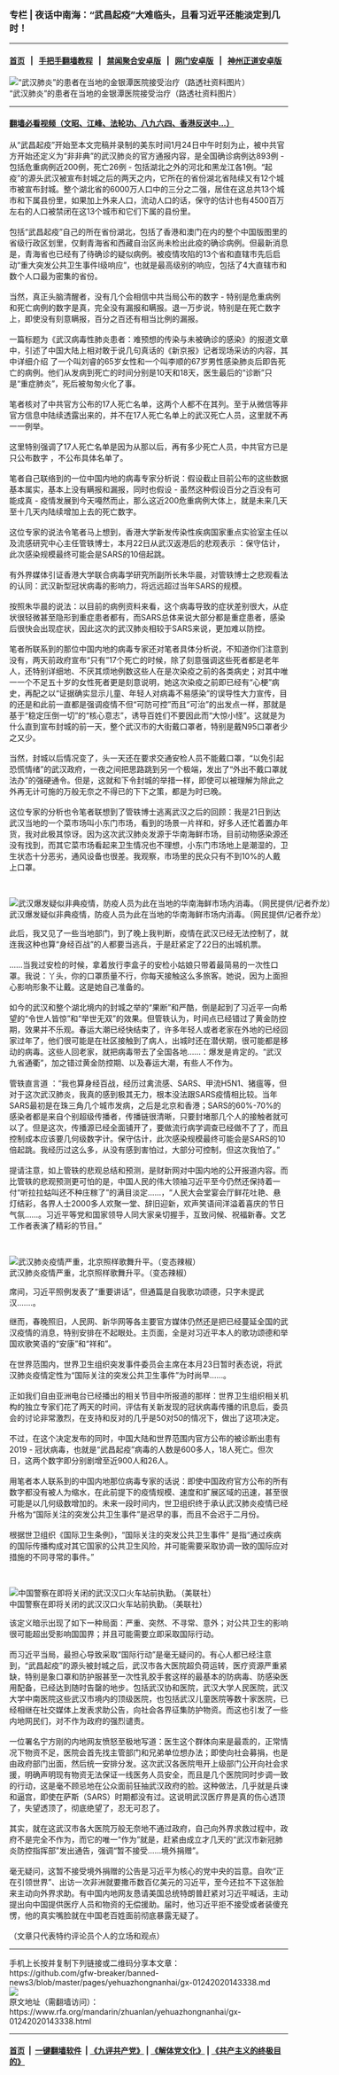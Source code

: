 ### 专栏 | 夜话中南海：“武昌起疫”大难临头，且看习近平还能淡定到几时！
------------------------

#### [首页](https://github.com/gfw-breaker/banned-news3/blob/master/README.md) &nbsp;&nbsp;|&nbsp;&nbsp; [手把手翻墙教程](https://github.com/gfw-breaker/guides/wiki) &nbsp;&nbsp;|&nbsp;&nbsp; [禁闻聚合安卓版](https://github.com/gfw-breaker/bn-android) &nbsp;&nbsp;|&nbsp;&nbsp; [网门安卓版](https://github.com/oGate2/oGate) &nbsp;&nbsp;|&nbsp;&nbsp; [神州正道安卓版](https://github.com/SzzdOgate/update) 



<div id="headerimg">
 <img alt="“武汉肺炎”的患者在当地的金银潭医院接受治疗（路透社资料图片）" src="https://www.rfa.org/mandarin/yataibaodao/huanjing/ql2-01232020103756.html/0123.jpg/image" title="“武汉肺炎”的患者在当地的金银潭医院接受治疗（路透社资料图片）"/>
 <div id="headerimgcontents">
  <div id="headerimgcaption">
   <span>
    “武汉肺炎”的患者在当地的金银潭医院接受治疗（路透社资料图片）
   </span>
   <!-- zoomattribute -->
  </div>
  <!-- headerimgcaption -->
 </div>
 <!-- headerimagecontents -->
</div>

<hr/>


#### [翻墙必看视频（文昭、江峰、法轮功、八九六四、香港反送中...）](http://167.172.214.107/home.html)

<div id="storytext">
 <div>
  <div class="slot_header">
  </div>
 </div>
 <p>
  从“武昌起疫”开始至本文完稿并录制的美东时间1月24日中午时刻为止，被中共官方开始还定义为“非非典”的武汉肺炎的官方通报内容，是全国确诊病例达893例 - 包括危重病例近200例，死亡26例 - 包括湖北之外的河北和黑龙江各1例。“起疫”的源头武汉被宣布封城之后的两天之内，它所在的省份湖北省陆续又有12个城市被宣布封城。整个湖北省的6000万人口中的三分之二强，居住在这总共13个城市和下属县份里，如果加上外来人口，流动人口的话，保守的估计也有4500百万左右的人口被禁闭在这13个城市和它们下属的县份里。
  <br/>
  <br/>
  包括“武昌起疫”自己的所在省份湖北，包括了香港和澳门在内的整个中国版图里的省级行政区划里，仅剩青海省和西藏自治区尚未检出此疫的确诊病例。但最新消息是，青海省也已经有了待确诊的疑似病例。被疫情攻陷的13个省和直辖市先后启动“重大突发公共卫生事件Ⅰ级响应”，也就是最高级别的响应，包括了4大直辖市和数个人口最为密集的省份。
  <br/>
  <br/>
  当然，真正头脑清醒者，没有几个会相信中共当局公布的数字 - 特别是危重病例和死亡病例的数字是真，完全没有漏报和瞒报。退一万步说，特别是在死亡数字上，即使没有刻意瞒报，百分之百还有相当比例的漏报。
  <br/>
  <br/>
  一篇标题为《武汉病毒性肺炎患者：难预想的传染与未被确诊的感染》的报道文章中，引述了中国大陆上相对敢于说几句真话的《新京报》记者现场采访的内容，其中详细介绍 了一个叫刘睿的65岁女性和一个叫李顺的67岁男性感染肺炎后即告死亡的病例。他们从发病到死亡的时间分别是10天和18天，医生最后的“诊断”只是“重症肺炎”，死后被匆匆火化了事。
  <br/>
  <br/>
  笔者核对了中共官方公布的17人死亡名单，这两个人都不在其列。至于从微信等非官方信息中陆续透露出来的，并不在17人死亡名单上的武汉死亡人员，这里就不再一一例举。
  <br/>
  <br/>
  这里特别强调了17人死亡名单是因为从那以后，再有多少死亡人员，中共官方已是只公布数字 ，不公布具体名单了。
  <br/>
  <br/>
  笔者自己联络到的一位中国内地的病毒专家分析说：假设截止目前公布的这些数据基本属实，基本上没有瞒报和漏报，同时也假设 - 虽然这种假设百分之百没有可能成真 - 疫情发展到今天嘠然而止，那么这近200危重病例大体上，就是未来几天至十几天内陆续增加上去的死亡数字。
  <br/>
  <br/>
  这位专家的说法令笔者马上想到，香港大学新发传染性疾病国家重点实验室主任以及流感研究中心主任管轶博士，本月22日从武汉返港后的悲观表示 ：保守估计，此次感染规模最终可能会是SARS的10倍起跳。
  <br/>
  <br/>
  有外界媒体引证香港大学联合病毒学研究所副所长朱华晨，对管轶博士之悲观看法的认同：武汉新型冠状病毒的影响力，将远远超过当年SARS的规模。
  <br/>
  <br/>
  按照朱华晨的说法：以目前的病例资料来看，这个病毒导致的症状差别很大，从症状很轻微甚至隐形到重症患者都有，而SARS总体来说大部分都是重症患者，感染后很快会出现症状，因此这次的武汉肺炎相较于SARS来说，更加难以防控。
  <br/>
  <br/>
  笔者所联系到的那位中国内地的病毒专家还对笔者具体分析说，不知道你们注意到没有，两天前政府宣布“只有”17个死亡的时候，除了刻意强调这些死者都是老年人，还特别详细地、不厌其烦地例数这些人在是次染疫之前的各类病史；对其中唯一一个不足五十岁的女性死者更是刻意说明，她这次染疫之前即已经有“心梗”病史，再配之以“证据确实显示儿童、年轻人对病毒不易感染”的误导性大力宣传，目的还是和此前一直都是强调疫情不但“可防可控”而且“可治”的出发点一样，那就是基于“稳定压倒一切”的“核心意志”，诱导百姓们不要因此而“大惊小怪”。这就是为什么直到宣布封城的前一天，整个武汉市的大街戴口罩者，特别是戴N95口罩者少之又少。
  <br/>
  <br/>
  当然，封城以后情况变了，头一天还在要求交通安检人员不能戴口罩，“以免引起恐慌情绪”的武汉政府，一夜之间把思路跳到另一个极端，发出了“外出不戴口罩就法办”的强硬通令。但是，这就和下令封城的举措一样，即使可以被理解为除此之外再无计可施的万般无奈之不得已的下下之策，都是为时已晚。
  <br/>
  <br/>
  这位专家的分析也令笔者联想到了管轶博士逃离武汉之后的回顾：我是21日到达武汉当地的一个菜市场叫小东门市场，看到的场景一片祥和，好多人还忙着置办年货，我对此极其惊讶。因为这次武汉肺炎发源于华南海鲜市场，目前动物感染源还没有找到，而其它菜市场看起来卫生情况也不理想，小东门市场地上是潮湿的，卫生状态十分恶劣，通风设备也很差。我观察，市场里的民众只有不到10%的人戴上口罩。
 </p>
 <p>
  <br/>
  <div class="image-inline captioned" style="width:622px;">
   <div style="width:622px;">
    <img alt="武汉爆发疑似非典疫情，防疫人员为此在当地的华南海鲜市场内消毒。（网民提供/记者乔龙）" src="https://www.rfa.org/mandarin/yataibaodao/huanjing/al2-01202020125838.html/0120e.jpg" title="武汉爆发疑似非典疫情，防疫人员为此在当地的华南海鲜市场内消毒。（网民提供/记者乔龙）"/>
   </div>
   <div class="image-caption">
    <span style="width:622px;">
     武汉爆发疑似非典疫情，防疫人员为此在当地的华南海鲜市场内消毒。（网民提供/记者乔龙）
    </span>
    <span class="copyright">
    </span>
   </div>
  </div>
 </p>
 <p>
  此后，我又见了一些当地部门，到了晚上我判断，疫情在武汉已经无法控制了，就连我这种也算“身经百战”的人都要当逃兵，于是赶紧定了22日的出城机票。
  <br/>
  <br/>
  ……当我过安检的时候，拿着放行李盒子的安检小姑娘只带着最简易的一次性口罩。我说：丫头，你的口罩质量不行，你每天接触这么多旅客。她说，因为上面担心影响形象不让戴。这是她自己准备的。
  <br/>
  <br/>
  如今的武汉和整个湖北境内的封城之举的“果断”和严酷，倒是起到了习近平一向希望的“令世人皆惊”和“举世无双”的效果。但管轶认为，时间点已经错过了黄金防控期，效果并不乐观。春运大潮已经快结束了，许多年轻人或者老家在外地的已经回家过年了，他们很可能是在社区接触到了病人，出城时还在潜伏期，很可能都是移动的病毒。这些人回老家，就把病毒带去了全国各地……：爆发是肯定的。“武汉九省通衢”，加之错过黄金防控期、以及春运大潮，有些人不作为。
  <br/>
  <br/>
  管轶直言道 ：“我也算身经百战，经历过禽流感、SARS、甲流H5N1、猪瘟等，但对于这次武汉肺炎，我真的感到极其无力，根本没法跟SARS疫情相比较。当年SARS最初是在珠三角几个城市发病，之后是北京和香港；SARS的60%-70%的感染者都是来自个别超级传播者，传播链很清晰，只要封堵那几个人的接触者就可以了。但是这次，传播源已经全面铺开了，要做流行病学调查已经做不了了，而且控制成本应该要几何级数字计。保守估计，此次感染规模最终可能会是SARS的10倍起跳。我经历过这么多，从没有感到害怕过，大部分可控制，但这次我怕了。”
  <br/>
  <br/>
  提请注意，如上管轶的悲观总结和预测，是财新网对中国内地的公开报道内容。而比管轶的悲观预测更可怕的是，中国人民的伟大领袖习近平至今仍然还保持着一付“听拉拉蛄叫还不种庄稼了”的满目淡定……，“人民大会堂宴会厅鲜花吐艳、悬灯结彩，各界人士2000多人欢聚一堂、辞旧迎新，欢声笑语间洋溢着喜庆的节日气氛……。习近平等党和国家领导人同大家亲切握手，互致问候、祝福新春。文艺工作者表演了精彩的节目。”
 </p>
 <p>
  <br/>
  <div class="image-inline captioned" style="width:1700px;">
   <div style="width:1700px;">
    <img alt="武汉肺炎疫情严重，北京照样歌舞升平。（变态辣椒）" src="https://www.rfa.org/mandarin/biantailajiaomanhua/lj-01242020143146.html/200124RFA.jpg" title="武汉肺炎疫情严重，北京照样歌舞升平。（变态辣椒）"/>
   </div>
   <div class="image-caption">
    <span style="width:1700px;">
     武汉肺炎疫情严重，北京照样歌舞升平。（变态辣椒）
    </span>
    <span class="copyright">
    </span>
   </div>
  </div>
 </p>
 <p>
  席间，习近平照例发表了“重要讲话”，但通篇是自我歌功颂德，只字未提武汉…….。
 </p>
 <p>
  继而，春晚照旧，人民网、新华网等各主要官方媒体仍然还是把已经蔓延全国的武汉疫情的消息，特别安排在不起眼处。主页面，全是对习近平本人的歌功颂德和举国欢歌笑语的“安康”和“祥和”。
  <br/>
  <br/>
  在世界范围内，世界卫生组织突发事件委员会主席在本月23日暂时表态说，将武汉肺炎疫情定性为“国际关注的突发公共卫生事件”为时尚早……。
  <br/>
  <br/>
  正如我们自由亚洲电台已经播出的相关节目中所报道的那样：世界卫生组织相关机构的独立专家们花了两天的时间，评估有关新发现的冠状病毒传播的讯息后，委员会的讨论非常激烈，在支持和反对的几乎是50对50的情况下，做出了这项决定。
  <br/>
  <br/>
  不过，在这个决定发布的同时，中国大陆和世界范围内官方公布的被诊断出患有2019 - 冠状病毒，也就是“武昌起疫”病毒的人数是600多人，18人死亡。但次日，这两个数字即分别剧增至近900人和26人。
  <br/>
  <br/>
  用笔者本人联系到的中国内地那位病毒专家的话说：即使中国政府官方公布的所有数字都没有被人为缩水，在此前提下的疫情规模、速度和扩展区域的迅速，甚至很可能是以几何级数增加的。未来一段时间内，世卫组织终于承认武汉肺炎疫情已经升格为“国际关注的突发公共卫生事件”是迟早的事，而且不会迟于二月份。
  <br/>
  <br/>
  根据世卫组织《国际卫生条例》，“国际关注的突发公共卫生事件” 是指“通过疾病的国际传播构成对其它国家的公共卫生风险，并可能需要采取协调一致的国际应对措施的不同寻常的事件。”
 </p>
 <p>
  <br/>
  <div class="image-inline captioned" style="width:1800px;">
   <div style="width:1800px;">
    <img alt="中国警察在即将关闭的武汉汉口火车站前执勤。（美联社）" src="https://www.rfa.org/mandarin/pinglun/zhengyi/yz-01232020143331.html/AP_20023343065854.jpg" title="中国警察在即将关闭的武汉汉口火车站前执勤。（美联社）"/>
   </div>
   <div class="image-caption">
    <span style="width:1800px;">
     中国警察在即将关闭的武汉汉口火车站前执勤。（美联社）
    </span>
    <span class="copyright">
    </span>
   </div>
  </div>
 </p>
 <p>
  该定义暗示出现了如下一种局面：严重、突然、不寻常、意外；对公共卫生的影响很可能超出受影响国国界；并且可能需要立即采取国际行动。
  <br/>
  <br/>
  而习近平当局，最担心导致采取“国际行动”是毫无疑问的。有心人都已经注意到，“武昌起疫”的源头被封城之后，武汉市各大医院超负荷运转，医疗资源严重紧缺，特别是象口罩和防护服甚至一次性乳胶手套这样的最基本的防病毒、防感染医用配备，已经达到随时告罄的地步。包括武汉协和医院，武汉大学人民医院，武汉大学中南医院这些武汉市境内的顶级医院，也包括武汉儿童医院等数十家医院，已经相继在社交媒体上发表求助公告，向社会各界征集防护物资。而这也引发了一些内地网民们，对不作为政府的强烈谴责。
  <br/>
  <br/>
  一位署名宁方刚的内地网友愤怒至极地写道：医生这个群体向来是最乖的，正常情况下物资不足，医院会首先找主管部门和兄弟单位想办法；即使向社会募捐，也是由政府部门出面，然后统一安排分发。这次武汉各医院甩开上级部门公开向社会求援，明确声明现有物资无法保证一线医务人员安全，而且是几个医院同时步调一致的行动，这是毫不顾忌地在公众面前狂抽武汉政府的脸。这种做法，几乎就是兵谏和逼宫，即使在萨斯（SARS）时期都没有过。这说明武汉医疗界是真的伤心透顶了，失望透顶了，彻底绝望了，忍无可忍了。
  <br/>
  <br/>
  其实，就在这武汉市各大医院万般无奈地不通过政府，自己向外界求救过程中，政府不是完全不作为，而它的唯一“作为”就是，赶紧由成立才几天的“武汉市新冠肺炎防控指挥部”发出通告，强调“暂不接受……境外捐赠”。
  <br/>
  <br/>
  毫无疑问，这暂不接受境外捐赠的公告是习近平为核心的党中央的旨意。自吹“正在引领世界”、出访一次非洲就要撒币数百亿美元的习近平，至今还拉不下这张脸来主动向外界求助。有中国内地网友恳请美国总统特朗普赶紧对习近平喊话，主动提出向中国提供医疗人员和物资的无偿援助。届时，他习近平拒不接受或者装傻充愣，他的真实嘴脸就在中国老百姓面前彻底暴露无疑了。
  <br/>
  <br/>
  （文章只代表特约评论员个人的立场和观点）
 </p>
</div>

<hr/>
手机上长按并复制下列链接或二维码分享本文章：<br/>
https://github.com/gfw-breaker/banned-news3/blob/master/pages/yehuazhongnanhai/gx-01242020143338.md <br/>
<a href='https://github.com/gfw-breaker/banned-news3/blob/master/pages/yehuazhongnanhai/gx-01242020143338.md'><img src='https://github.com/gfw-breaker/banned-news3/blob/master/pages/yehuazhongnanhai/gx-01242020143338.md.png'/></a> <br/>
原文地址（需翻墙访问）：https://www.rfa.org/mandarin/zhuanlan/yehuazhongnanhai/gx-01242020143338.html


------------------------
#### [首页](https://github.com/gfw-breaker/banned-news3/blob/master/README.md) &nbsp;|&nbsp; [一键翻墙软件](https://github.com/gfw-breaker/nogfw/blob/master/README.md) &nbsp;| [《九评共产党》](https://github.com/gfw-breaker/9ping.md/blob/master/README.md#九评之一评共产党是什么) | [《解体党文化》](https://github.com/gfw-breaker/jtdwh.md/blob/master/README.md) | [《共产主义的终极目的》](https://github.com/gfw-breaker/gczydzjmd.md/blob/master/README.md)


<img src='http://gfw-breaker.win/banned-news3/pages/yehuazhongnanhai/gx-01242020143338.md' width='0px' height='0px'/>